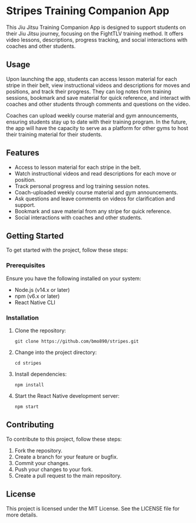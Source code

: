 # Stripes Training Companion App

This Jiu Jitsu Training Companion App is designed to support students on their Jiu Jitsu journey, focusing on the FightTLV training method. It offers video lessons, descriptions, progress tracking, and social interactions with coaches and other students.

## Usage

Upon launching the app, students can access lesson material for each stripe in their belt, view instructional videos and descriptions for moves and positions, and track their progress. They can log notes from training sessions, bookmark and save material for quick reference, and interact with coaches and other students through comments and questions on the video.

Coaches can upload weekly course material and gym announcements, ensuring students stay up to date with their training program. In the future, the app will have the capacity to serve as a platform for other gyms to host their training material for their students.


## Features

- Access to lesson material for each stripe in the belt.
- Watch instructional videos and read descriptions for each move or position.
- Track personal progress and log training session notes.
- Coach-uploaded weekly course material and gym announcements.
- Ask questions and leave comments on videos for clarification and support.
- Bookmark and save material from any stripe for quick reference.
- Social interactions with coaches and other students.

## Getting Started

To get started with the project, follow these steps:

### Prerequisites

Ensure you have the following installed on your system:

- Node.js (v14.x or later)
- npm (v6.x or later)
- React Native CLI

### Installation

1. Clone the repository:
   ```
   git clone https://github.com/bmo890/stripes.git
   ```

2. Change into the project directory:
   ```
   cd stripes
   ```

3. Install dependencies:
   ```
   npm install
   ```

4. Start the React Native development server:
   ```
   npm start
   ```

## Contributing

To contribute to this project, follow these steps:

1. Fork the repository.
2. Create a branch for your feature or bugfix.
3. Commit your changes.
4. Push your changes to your fork.
5. Create a pull request to the main repository.

## License

This project is licensed under the MIT License. See the LICENSE file for more details.
